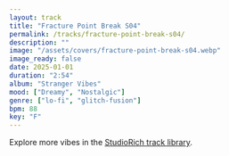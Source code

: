 ```yaml
---
layout: track
title: "Fracture Point Break S04"
permalink: /tracks/fracture-point-break-s04/
description: ""
image: "/assets/covers/fracture-point-break-s04.webp"
image_ready: false
date: 2025-01-01
duration: "2:54"
album: "Stranger Vibes"
mood: ["Dreamy", "Nostalgic"]
genre: ["lo-fi", "glitch-fusion"]
bpm: 88
key: "F"
---
```


Explore more vibes in the [StudioRich track library](/tracks/).
